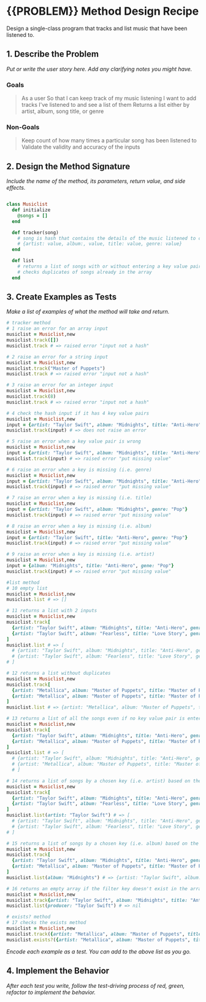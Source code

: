 # {{PROBLEM}} Method Design Recipe

Design a single-class program that tracks and list music that have been listened to.

## 1. Describe the Problem

_Put or write the user story here. Add any clarifying notes you might have._

### Goals
> As a user
> So that I can keep track of my music listening
> I want to add tracks I've listened to and see a list of them
> Returns a list either by artist, album, song title, or genre

### Non-Goals
> Keep count of how many times a particular song has been listened to
> Validate the validity and accuracy of the inputs

## 2. Design the Method Signature

_Include the name of the method, its parameters, return value, and side effects._

```ruby

class Musiclist
  def initialize
    @songs = []
  end

  def tracker(song)
    # song is hash that contains the details of the music listened to containing the following key value pairs:
    # {artist: value, album:, value, title: value, genre: value}
  end

  def list
    # returns a list of songs with or without entering a key value pair
    # checks duplicates of songs already in the array
  end
```
## 3. Create Examples as Tests

_Make a list of examples of what the method will take and return._

```ruby
# tracker method
# 1 raise an error for an array input
musiclist = Musiclist,new
musiclist.track([])
musiclist.track # => raised error "input not a hash"

# 2 raise an error for a string input
musiclist = Musiclist,new
musiclist.track("Master of Puppets")
musiclist.track # => raised error "input not a hash"

# 3 raise an error for an integer input
musiclist = Musiclist,new
musiclist.track(8)
musiclist.track # => raised error "input not a hash"

# 4 check the hash input if it has 4 key value pairs
musiclist = Musiclist,new
input = {artist: "Taylor Swift", album: "Midnights", title: "Anti-Hero", genre: "Pop"}
musiclist.track(input) # => does not raise an error

# 5 raise an error when a key value pair is wrong
musiclist = Musiclist,new
input = {artist: "Taylor Swift", album: "Midnights", title: "Anti-Hero", gene: "Pop"}
musiclist.track(input) # => raised error "put missing value"

# 6 raise an error when a key is missing (i.e. genre)
musiclist = Musiclist,new
input = {artist: "Taylor Swift", album: "Midnights", title: "Anti-Hero"}
musiclist.track(input) # => raised error "put missing value"

# 7 raise an error when a key is missing (i.e. title)
musiclist = Musiclist,new
input = {artist: "Taylor Swift", album: "Midnights", genre: "Pop"}
musiclist.track(input) # => raised error "put missing value"

# 8 raise an error when a key is missing (i.e. album)
musiclist = Musiclist,new
input = {artist: "Taylor Swift", title: "Anti-Hero", genre: "Pop"}
musiclist.track(input) # => raised error "put missing value"

# 9 raise an error when a key is missing (i.e. artist)
musiclist = Musiclist,new
input = {album: "Midnights", title: "Anti-Hero", gene: "Pop"}
musiclist.track(input) # => raised error "put missing value"

#list method
# 10 empty list
musiclist = Musiclist,new
musiclist.list # => []

# 11 returns a list with 2 inputs
musiclist = Musiclist,new
musiclist.track[
  {artist: "Taylor Swift", album: "Midnights", title: "Anti-Hero", genre: "Pop"},
  {artist: "Taylor Swift", album: "Fearless", title: "Love Story", genre: "Country"}
]
musiclist.list # => [
  # {artist: "Taylor Swift", album: "Midnights", title: "Anti-Hero", genre: "Pop"},
  # {artist: "Taylor Swift", album: "Fearless", title: "Love Story", genre: "Country"}
# ]

# 12 returns a list without duplicates
musiclist = Musiclist,new
musiclist.track[
  {artist: "Metallica", album: "Master of Puppets", title: "Master of Puppets", genre "Rock"},
  {artist: "Metallica", album: "Master of Puppets", title: "Master of Puppets", genre "Rock"} 
]
musiclist.list # => {artist: "Metallica", album: "Master of Puppets", title: "Master of Puppets", genre "Rock"}

# 13 returns a list of all the songs even if no key value pair is entered
musiclist = Musiclist,new
musiclist.track[
  {artist: "Taylor Swift", album: "Midnights", title: "Anti-Hero", genre: "Pop"},
  {artist: "Metallica", album: "Master of Puppets", title: "Master of Puppets", genre "Rock"}
]
musiclist.list # => [
  # {artist: "Taylor Swift", album: "Midnights", title: "Anti-Hero", genre: "Pop"},
  # {artist: "Metallica", album: "Master of Puppets", title: "Master of Puppets", genre "Rock"}
  # ]

# 14 returns a list of songs by a chosen key (i.e. artist) based on the list by the same artist
musiclist = Musiclist,new
musiclist.track[
  {artist: "Taylor Swift", album: "Midnights", title: "Anti-Hero", genre: "Pop"},
  {artist: "Taylor Swift", album: "Fearless", title: "Love Story", genre: "Country"}
]
musiclist.list(artist: "Taylor Swift") # => [
  # {artist: "Taylor Swift", album: "Midnights", title: "Anti-Hero", genre: "Pop"},
  # {artist: "Taylor Swift", album: "Fearless", title: "Love Story", genre: "Country"}
# ]

# 15 returns a list of songs by a chosen key (i.e. album) based on the list from various artists
musiclist = Musiclist,new
musiclist.track[
  {artist: "Taylor Swift", album: "Midnights", title: "Anti-Hero", genre: "Pop"},
  {artist: "Metallica", album: "Master of Puppets", title: "Master of Puppets", genre "Rock"}
]
musiclist.list(album: "Midnights") # => {artist: "Taylor Swift", album: "Midnights", title: "Anti-Hero", genre: "Pop"}

# 16 returns an empty array if the filter key doesn't exist in the array
musiclist = Musiclist,new
musiclist.track{artist: "Taylor Swift", album: "Midnights", title: "Anti-Hero", genre: "Pop"}
musiclist.list(producer: "Taylor Swift") # => nil

# exists? method
# 17 checks the exists method
musiclist = Musiclist,new
musiclist.track({artist: "Metallica", album: "Master of Puppets", title: "Master of Puppets", genre: "Rock"})
musiclist.exists?({artist: "Metallica", album: "Master of Puppets", title: "Master of Puppets", genre: "Rock"})

```

_Encode each example as a test. You can add to the above list as you go._

## 4. Implement the Behavior

_After each test you write, follow the test-driving process of red, green, refactor to implement the behavior._